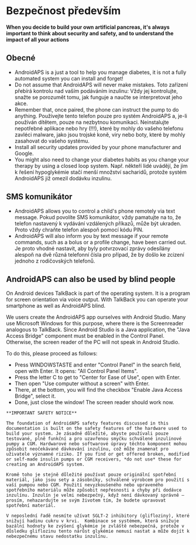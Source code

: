 # Bezpečnost především

**When you decide to build your own artificial pancreas, it's always important to think about security and safety, and to understand the impact of all your actions**

## Obecné

- AndroidAPS is a just a tool to help you manage diabetes, it is not a fully automated system you can install and forget!
- Do not assume that AndroidAPS will never make mistakes. Toto zařízení přebírá kontrolu nad vaším podáváním inzulinu: Vždy jej kontrolujte, snažte se porozumět tomu, jak funguje a naučte se interpretovat jeho akce.
- Remember that, once paired, the phone can instruct the pump to do anything. Používejte tento telefon pouze pro systém AndroidAPS a, je-li používán dítětem, pouze na nezbytnou komunikaci. Neinstalujte nepotřebné aplikace nebo hry (!!!), které by mohly do vašeho telefonu zavléci malware, jako jsou trojské koně, viry nebo boty, které by mohly zasahovat do vašeho systému.
- Install all security updates provided by your phone manufacturer and Google.
- You might also need to change your diabetes habits as you change your therapy by using a closed loop system. Např. někteří lidé uvádějí, že jim k řešení hypoglykémie stačí menší množství sacharidů, protože systém AndroidAPS již omezil dodávku inzulinu.

## SMS komunikátor

- AndroidAPS allows you to control a child's phone remotely via text message. Pokud povolíte SMS komunikátor, vždy pamatujte na to, že telefon nastavený k vydávání vzdálených příkazů, může být ukraden. Proto vždy chraňte telefon alespoň pomocí kódu PIN.
- AndroidAPS will also inform you by text message if your remote commands, such as a bolus or a profile change, have been carried out. Je proto vhodné nastavit, aby byly potvrzovací zprávy odesílány alespoň na dvě různá telefonní čísla pro případ, že by došlo ke zcizení jednoho z rodičovských telefonů.

## AndroidAPS can also be used by blind people

On Android devices TalkBack is part of the operating system. It is a program for screen orientation via voice output. With TalkBack you can operate your smartphone as well as AndroidAPS blind.

We users create the AndroidAPS app ourselves with Android Studio. Many use Microsoft Windows for this purpose, where there is the Screenreader analogous to TalkBack. Since Android Studio is a Java application, the "Java Access Bridge" component must be enabled in the Control Panel. Otherwise, the screen reader of the PC will not speak in Android Studio.

To do this, please proceed as follows:

- Press WINDOWSTASTE and enter "Control Panel" in the search field, open with Enter. It opens: "All Control Panel Items".
- Press the letter C to get to "Center for Ease of Use", open with Enter.
- Then open "Use computer without a screen" with Enter.
- There, at the bottom, you will find the checkbox "Enable Java Access Bridge", select it.
- Done, just close the window! The screen reader should work now.

```{note}
**IMPORTANT SAFETY NOTICE**

The foundation of AndroidAPS safety features discussed in this documentation is built on the safety features of the hardware used to build your system. Je zásadně důležité, abyste používali pouze testované, plně funkční a pro uzavřenou smyčku schválené inzulinové pumpy a CGM. Hardwarové nebo softwarové úpravy těchto komponent mohou způsobit neočekávané dávkování inzulínu, což může znamenat pro uživatele významné riziko. If you find or get offered broken, modified or self-made insulin pumps or CGM receivers, *do not use* these for creating an AndroidAPS system.

Kromě toho je stejně důležité používat pouze originální spotřební materiál, jako jsou sety a zásobníky, schválené výrobcem pro použití s vaší pumpou nebo CGM. Použití nevyzkoušeného nebo upraveného spotřebního materiálu může způsobit nepřesnosti a chyby při dodávce inzulínu. Inzulín je velmi nebezpečný, když není dávkovaný správně – prosím, nehazardujte se svým životem tím, že budete upravovat spotřební materiál.

V neposlední řadě nesmíte užívat SGLT-2 inhibitory (glifloziny), které snižují hadinu cukru v krvi.  Kombinace se systémem, která snižuje bazální hodnoty ke zvýšení glykémie je zvláště nebezpečná, protože v důsledku gliflozinu tento nárůst glykémie nemusí nastat a může dojít k nebezpečnému stavu nedostatku inzulínu.
```
